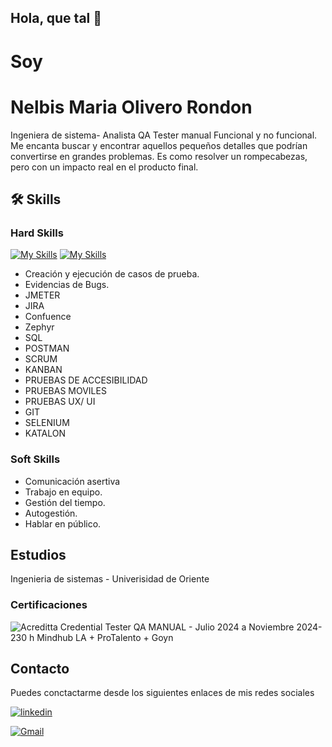 ## Hola, que tal 👋
# Soy 
# Nelbis Maria Olivero Rondon

Ingeniera de sistema- Analista QA Tester manual Funcional y no funcional.
Me encanta buscar y encontrar aquellos pequeños detalles que podrían convertirse en grandes problemas. Es como resolver un rompecabezas, pero con un impacto real en el producto final.

## 🛠 Skills

### Hard Skills

[![My Skills](https://skillicons.dev/icons?i=js,html,css,cs,mysql,py,git,github,postman,powershell,selenium,ubuntu,visualstudio,windows,linux)](https://skillicons.dev)
[![My Skills](https://skillicons.dev/icons?i=bash,figma&theme=light)](https://skillicons.dev)
- Creación y ejecución de casos de prueba.
- Evidencias de Bugs.
- JMETER
- JIRA
- Confuence
- Zephyr
- SQL
- POSTMAN
- SCRUM
- KANBAN
- PRUEBAS DE ACCESIBILIDAD
- PRUEBAS MOVILES
- PRUEBAS UX/ UI
- GIT
- SELENIUM
- KATALON


### Soft Skills
- Comunicación asertiva 
- Trabajo en equipo.
- Gestión del tiempo.
- Autogestión. 
- Hablar en público.
## Estudios
Ingenieria de sistemas - Univerisidad de Oriente

### Certificaciones
<div class="credential-display">
  <img src="https://www.acreditta.com/credential/bcc8cc4b-6112-492d-9b40-0ab7400594b6?utm_source=copy&resource_type=badge&resource=bcc8cc4b-6112-492d-9b40-0ab7400594b6" alt="Acreditta Credential">
Tester QA MANUAL - Julio 2024 a Noviembre 2024- 230 h
Mindhub LA + ProTalento + Goyn 

## Contacto
Puedes conctactarme desde los siguientes enlaces de mis redes sociales

[![linkedin](https://img.shields.io/badge/linkedin-0A66C2?style=for-the-badge&logo=linkedin&logoColor=white)](https://www.linkedin.com/in/nelbis-olivero-21350a10a/)

<a href="mailto:nelbisolivero19@gmail.com">
  <img src="https://img.shields.io/badge/Gmail-D14836?style=for-the-badge&logo=gmail&logoColor=white" alt="Gmail" />
</a>
